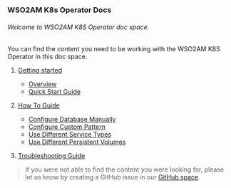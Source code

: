 ### WSO2AM K8s Operator Docs

###### Welcome to WSO2AM K8S Operator doc space.

You can find the content you need to be working with the WSO2AM K8S Operator in this doc space.

1. [Getting started](GettingStarted)
    - [Overview](GettingStarted/overview.md)
    - [Quick Start Guide](GettingStarted/quick-start-guide.md)  
2. [How To Guide](HowToGuide)
    - [Configure Database Manually](HowToGuide/configure-database-manually.md)
    - [Configure Custom Pattern](HowToGuide/configure-own-custom-pattern.md)
    - [Use Different Service Types](HowToGuide/using-different-service-types.md)
    - [Use Different Persistent Volumes](HowToGuide/using-different-persistent-volumes.md)
    
3. [Troubleshooting Guide](Troubleshooting/troubleshooting.md)

> If you were not able to find the content you were looking for, please let us know by creating a GitHub issue in our [GitHub space](https://github.com/wso2/k8s-wso2am-operator/issues).
  

